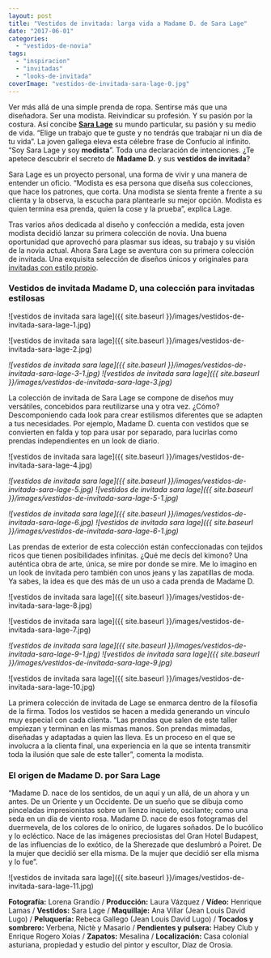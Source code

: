```yaml
---
layout: post
title: "Vestidos de invitada: larga vida a Madame D. de Sara Lage"
date: "2017-06-01"
categories: 
  - "vestidos-de-novia"
tags: 
  - "inspiracion"
  - "invitadas"
  - "looks-de-invitada"
coverImage: "vestidos-de-invitada-sara-lage-0.jpg"
---
```


Ver más allá de una simple prenda de ropa. Sentirse más que una diseñadora. Ser una modista. Reivindicar su profesión. Y su pasión por la costura. Así concibe [**Sara Lage**](http://saralage.com/) su mundo particular, su pasión y su medio de vida. “Elige un trabajo que te guste y no tendrás que trabajar ni un día de tu vida”. La joven gallega eleva esta célebre frase de Confucio al infinito. “Soy Sara Lage y soy **modista**”. Toda una declaración de intenciones. ¿Te apetece descubrir el secreto de **Madame D.** y sus **vestidos de invitada**?

Sara Lage es un proyecto personal, una forma de vivir y una manera de entender un oficio. “Modista es esa persona que diseña sus colecciones, que hace los patrones, que corta. Una modista se sienta frente a frente a su clienta y la observa, la escucha para plantearle su mejor opción. Modista es quien termina esa prenda, quien la cose y la prueba”, explica Lage.

Tras varios años dedicada al diseño y confección a medida, esta joven modista decidió lanzar su primera colección de novia. Una buena oportunidad que aprovechó para plasmar sus ideas, su trabajo y su visión de la novia actual. Ahora Sara Lage se aventura con su primera colección de invitada. Una exquisita selección de diseños únicos y originales para [invitadas con estilo propio](https://petitpleasures.com/invitada-de-boda-perfecta-trucos/).

### Vestidos de invitada Madame D, una colección para invitadas estilosas

![vestidos de invitada sara lage]({{ site.baseurl }}/images/vestidos-de-invitada-sara-lage-1.jpg)

![vestidos de invitada sara lage]({{ site.baseurl }}/images/vestidos-de-invitada-sara-lage-2.jpg)

 *![vestidos de invitada sara lage]({{ site.baseurl }}/images/vestidos-de-invitada-sara-lage-3-1.jpg)*  *![vestidos de invitada sara lage]({{ site.baseurl }}/images/vestidos-de-invitada-sara-lage-3.jpg)* 

La colección de invitada de Sara Lage se compone de diseños muy versátiles, concebidos para reutilizarse una y otra vez. ¿Cómo? Descomponiendo cada look para crear estilismos diferentes que se adapten a tus necesidades. Por ejemplo, Madame D. cuenta con vestidos que se convierten en falda y top para usar por separado, para lucirlas como prendas independientes en un look de diario.

![vestidos de invitada sara lage]({{ site.baseurl }}/images/vestidos-de-invitada-sara-lage-4.jpg)

 *![vestidos de invitada sara lage]({{ site.baseurl }}/images/vestidos-de-invitada-sara-lage-5.jpg)*  *![vestidos de invitada sara lage]({{ site.baseurl }}/images/vestidos-de-invitada-sara-lage-5-1.jpg)* 

 *![vestidos de invitada sara lage]({{ site.baseurl }}/images/vestidos-de-invitada-sara-lage-6.jpg)*  *![vestidos de invitada sara lage]({{ site.baseurl }}/images/vestidos-de-invitada-sara-lage-6-1.jpg)* 

Las prendas de exterior de esta colección están confeccionadas con tejidos ricos que tienen posibilidades infinitas. ¿Qué me decís del kimono? Una auténtica obra de arte, única, se mire por donde se mire. Me lo imagino en un look de invitada pero también con unos jeans y las zapatillas de moda. Ya sabes, la idea es que des más de un uso a cada prenda de Madame D.

![vestidos de invitada sara lage]({{ site.baseurl }}/images/vestidos-de-invitada-sara-lage-8.jpg)

![vestidos de invitada sara lage]({{ site.baseurl }}/images/vestidos-de-invitada-sara-lage-7.jpg)

 *![vestidos de invitada sara lage]({{ site.baseurl }}/images/vestidos-de-invitada-sara-lage-9-1.jpg)*  *![vestidos de invitada sara lage]({{ site.baseurl }}/images/vestidos-de-invitada-sara-lage-9.jpg)* 

![vestidos de invitada sara lage]({{ site.baseurl }}/images/vestidos-de-invitada-sara-lage-10.jpg)

La primera colección de invitada de Lage se enmarca dentro de la filosofía de la firma. Todos los vestidos se hacen a medida generando un vínculo muy especial con cada clienta. “Las prendas que salen de este taller empiezan y terminan en las mismas manos. Son prendas mimadas, diseñadas y adaptadas a quien las lleva. Es un proceso en el que se involucra a la clienta final, una experiencia en la que se intenta transmitir toda la ilusión que sale de este taller”, comenta la modista.

### El origen de Madame D. por Sara Lage

“Madame D. nace de los sentidos, de un aquí y un allá, de un ahora y un antes. De un Oriente y un Occidente. De un sueño que se dibuja como pinceladas impresionistas sobre un lienzo inquieto, oscilante; como una seda en un día de viento rosa. Madame D. nace de esos fotogramas del duermevela, de los colores de lo onírico, de lugares soñados. De lo bucólico y lo ecléctico. Nace de las imágenes preciosistas del Gran Hotel Budapest, de las influencias de lo exótico, de la Sherezade que deslumbró a Poiret. De la mujer que decidió ser ella misma. De la mujer que decidió ser ella misma y lo fue”.

![vestidos de invitada sara lage]({{ site.baseurl }}/images/vestidos-de-invitada-sara-lage-11.jpg)

**Fotografía:** Lorena Grandío / **Producción:** Laura Vázquez / **Vídeo:** Henrique Lamas / **Vestidos:** Sara Lage / **Maquillaje:** Ana Villar (Jean Louis David Lugo) / **Peluquería:** Rebeca Gallego (Jean Louis David Lugo) / **Tocados y sombrero:** Verbena, Nictè y Masario / **Pendientes y pulsera:** Habey Club y Enrique Rogero Xoias / **Zapatos:** Mesalina / **Localización:** Casa colonial asturiana, propiedad y estudio del pintor y escultor, Díaz de Orosia.
